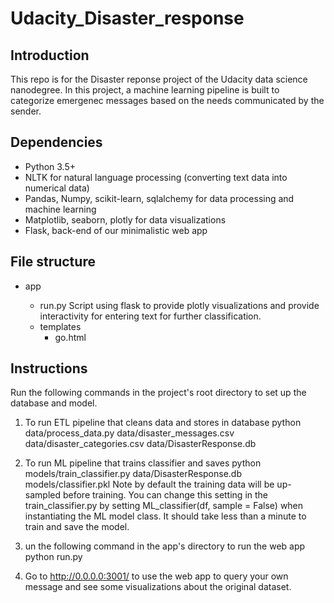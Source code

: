 # Udacity_Disaster_response

## Introduction

This repo is for the Disaster reponse project of the Udacity data science nanodegree. In this project, a machine learning pipeline is built to categorize emergenec messages based on the needs communicated by the sender. 

## Dependencies
- Python 3.5+
- NLTK for natural language processing (converting text data into numerical data)
- Pandas, Numpy, scikit-learn, sqlalchemy for data processing and machine learning
- Matplotlib, seaborn, plotly for data visualizations
- Flask, back-end of our minimalistic web app

## File structure
- app

  - run.py
  Script using flask to provide plotly visualizations and provide interactivity for entering text for further classification.
  - templates
    - go.html

## Instructions

Run the following commands in the project's root directory to set up the database and model.

1. To run ETL pipeline that cleans data and stores in database python data/process_data.py data/disaster_messages.csv data/disaster_categories.csv data/DisasterResponse.db

2. To run ML pipeline that trains classifier and saves python models/train_classifier.py data/DisasterResponse.db models/classifier.pkl Note by default the training data will be up-sampled before training. You can change this setting in the train_classifier.py by setting ML_classifier(df, sample = False) when instantiating the ML model class. It should take less than a minute to train and save the model.

3. un the following command in the app's directory to run the web app python run.py

4. Go to http://0.0.0.0:3001/ to use the web app to query your own message and see some visualizations about the original dataset.
